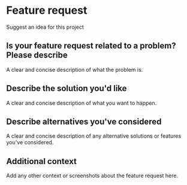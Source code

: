 # Feature request

Suggest an idea for this project

## Is your feature request related to a problem? Please describe

A clear and concise description of what the problem is. 

## Describe the solution you'd like

A clear and concise description of what you want to happen.

## Describe alternatives you've considered

A clear and concise description of any alternative solutions or features you've considered.

## Additional context

Add any other context or screenshots about the feature request here.
  